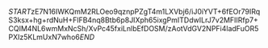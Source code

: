 $START$zE7N16IWKQmM2RLOeo9qznpPZgT4m1LXVbj6/iJ0iYVT+6fEOr79IRqS3ksx+hg+rdNuH+FlFB4nq8Btb6p8JIXph65ixgPmITDdwILrJ7v2MFIIRfp7+CQIM4NL6wmMxNcSh/XvPc45fxiLnlbEfDOSM/zAotVdGV2NPFi4ladFuOR5PXIz5KLmUxN7who6$END$